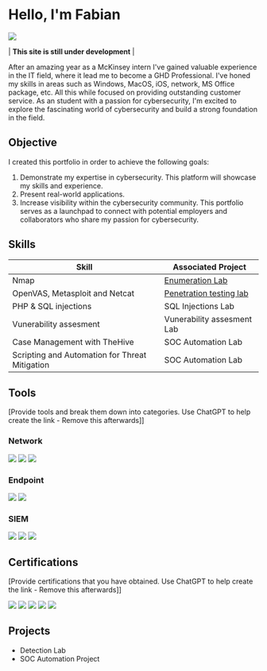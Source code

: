 # Hello, I'm Fabian
<a href="https://www.linkedin.com/in/fabi%C3%A1n-robles-ram%C3%ADrez-344175234/"><img src="https://img.shields.io/badge/-LinkedIn-0072b1?&style=for-the-badge&logo=linkedin&logoColor=white" /></a>

| **This site is still under development** |

After an amazing year as a McKinsey intern I've gained valuable experience in the IT field, where it lead me to become a GHD Professional.
I've honed my skills in areas such as Windows, MacOS, iOS, network, MS Office package, etc. All this while focused on providing outstanding customer service.
As an student with a passion for cybersecurity, I'm excited to explore the fascinating world of cybersecurity and build a strong foundation in the field.

## Objective
I created this portfolio in order to achieve the following goals:

1. Demonstrate my expertise in cybersecurity. This platform will showcase my skills and experience.
2. Present real-world applications.
3. Increase visibility within the cybersecurity community. This portfolio serves as a launchpad to connect with potential employers and collaborators who share my passion for cybersecurity.

## Skills

| Skill                                         | Associated Project         |
|-----------------------------------------------|----------------------------|
| Nmap          | <a href="https://drive.google.com/file/d/1u3aJAGHSo4vonzdeFSxv5tMuMr34P03E/view?usp=sharing">Enumeration Lab</a>|
| OpenVAS, Metasploit and Netcat | <a href="https://drive.google.com/file/d/1eB2wJiM-kGOfu7vvWtQd-Epi3LUKc3bd/view?usp=sharing">Penetration testing lab</a>|
| PHP & SQL injections         | SQL Injections Lab|
| Vunerability assesment      | Vunerability assesment Lab|
| Case Management with TheHive                  | SOC Automation Lab|
| Scripting and Automation for Threat Mitigation | SOC Automation Lab|

## Tools
[Provide tools and break them down into categories. Use ChatGPT to help create the link - Remove this afterwards]]

### Network
<div>
    <img src="https://img.shields.io/badge/-Wireshark-1679A7?&style=for-the-badge&logo=Wireshark&logoColor=white" />
    <img src="https://img.shields.io/badge/-Suricata-EF3B2D?&style=for-the-badge&logo=Suricata&logoColor=white" />
    <img src="https://img.shields.io/badge/-Zeek-777BB4?&style=for-the-badge&logo=Zeek&logoColor=white" />
</div>

### Endpoint
<div>
    <img src="https://img.shields.io/badge/-Microsoft_Defender_for_Endpoint-00A4EF?&style=for-the-badge&logo=Microsoft&logoColor=white" />
    <img src="https://img.shields.io/badge/-Velociraptor-4B275F?&style=for-the-badge&logo=Velociraptor&logoColor=white" />
</div>

### SIEM
<div>
    <img src="https://img.shields.io/badge/-Microsoft_Sentinel-0078D4?&style=for-the-badge&logo=Microsoft&logoColor=white" />
    <img src="https://img.shields.io/badge/-Splunk-000000?&style=for-the-badge&logo=Splunk&logoColor=white" />
    <img src="https://img.shields.io/badge/-Elastic-005571?&style=for-the-badge&logo=Elastic&logoColor=white" />
</div>

## Certifications
[Provide certifications that you have obtained. Use ChatGPT to help create the link - Remove this afterwards]]
<div>
<img src="https://img.shields.io/badge/-Security%2B-FF0000?&style=for-the-badge&logo=CompTIA&logoColor=white" />
<img src="https://img.shields.io/badge/-Network%2B-007ACC?&style=for-the-badge&logo=CompTIA&logoColor=white" />
<img src="https://img.shields.io/badge/-A%2B-4D4D4D?&style=for-the-badge&logo=CompTIA&logoColor=white" />
<img src="https://img.shields.io/badge/-CDSA-006400?&style=for-the-badge&logoColor=white" />
<img src="https://img.shields.io/badge/-CCD-000080?&style=for-the-badge&logoColor=white" />
</div>

## Projects
- Detection Lab
- SOC Automation Project
